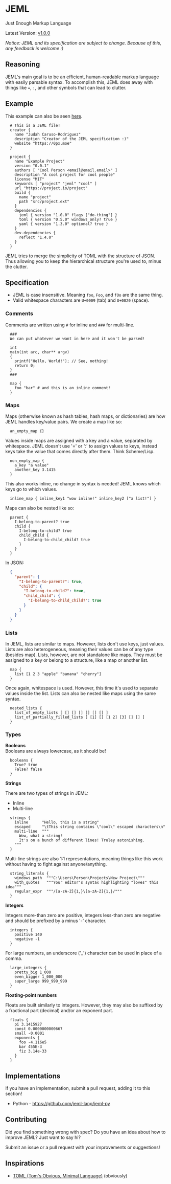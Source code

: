 # JEML

Just Enough Markup Language

Latest Version: [v1.0.0](https://github.com/jeml-lang/jeml/tree/v1.0.0)

*Notice: JEML and its specification are subject to change. Because of this, any feedback is welcome :)*

## Reasoning

JEML's main goal is to be an efficient, human-readable markup language with easily parsable syntax.
To accomplish this, JEML does away with things like `=`, `:`, and other symbols that can lead to clutter.

## Example

This example can also be seen [here](tests/test.jeml). 

```jeml
  # This is a JEML file! 
  creator {
    name "Judah Caruso-Rodriguez"
    description "Creator of the JEML specification :)"
    website "https://0px.moe"
  }
  
  project {
    name "Example Project"
    version "0.0.1"
    authors [ "Cool Person <email@email.email>" ]
    description "A cool project for cool people"
    license "MIT"
    keywords [ "project" "jeml" "cool" ]
    url "https://project.io/project"
    build {
      name "project"
      path "src/project.ext"
    }
    dependencies {
      jeml { version "1.0.0" flags ["do-thing"] }
      toml { version "0.5.0" windows_only? true }
      yaml { version "1.3.0" optional? true }
    }
    dev-dependencies {
      reflect "1.4.0"
    }
  }
```

JEML tries to merge the simplicity of TOML with the structure of JSON.
Thus allowing you to keep the hierarchical structure you're used to, minus the clutter.


## Specification
- JEML is case insensitive. Meaning `foo`, `Foo`, and `fOo` are the same thing.
- Valid whitespace characters are `U+0009` (tab) and `U+0020` (space).

### Comments

Comments are written using `#` for inline and `###` for multi-line. 

```jeml
  ###
  We can put whatever we want in here and it won't be parsed!
  
  int
  main(int arc, char** argv)
  {
    printf("Hello, World!"); // See, nothing!
    return 0;
  }
  ###
  
  map {
    foo "bar" # and this is an inline comment!
  }
```

### Maps 

Maps (otherwise known as hash tables, hash maps, or dictionaries) are how JEML handles key/value pairs.
We create a map like so:

```jeml
  an_empty_map {}
```

Values inside maps are assigned with a key and a value, separated by whitespace.
JEML doesn't use '=' or ':' to assign values to keys, instead keys take the value that comes directly after them. Think Scheme/Lisp.

```jeml
  non_empty_map {
    a_key "a value"
    another_key 3.1415
  }
```

This also works inline, no change in syntax is needed! JEML knows which keys go to which values.

```jeml
  inline_map { inline_key1 "wow inline!" inline_key2 ["a list!"] }
```

Maps can also be nested like so:

```jeml
  parent {
    I-belong-to-parent? true
    child {
      I-belong-to-child? true
      child_child {
        I-belong-to-child_child? true
      }
    }
  }
```

In JSON:  

```json
  {
    "parent": {
      "I-belong-to-parent?": true,
      "child": {
        "I-belong-to-child?": true,
        "child_child": {
          "I-belong-to-child_child?": true
        }
      }
    }
  }
```


### Lists
In JEML, lists are similar to maps. However, lists don't use keys,
just values. Lists are also heterogeneous, meaning their values can be of any type (besides map).
Lists, however, are not standalone like maps. They must be assigned to a key or
belong to a structure, like a map or another list. 

```jeml
  map {
    list [1 2 3 "apple" "banana" "cherry"]
  }
```

Once again, whitespace is used. However, this time it's used to separate values inside the list.
Lists can also be nested like maps using the same syntax.

```jeml
  nested_lists {
    list_of_empty_lists [ [] [] [] [] [] [] ]
    list_of_partially_filled_lists [ [1] [] [1 2] [3] [] [] ]
  }
```


### Types

**Booleans**   
Booleans are always lowercase, as it should be!

```jeml
  booleans {
    True? true
    False? false
  }
```

**Strings**  

There are two types of strings in JEML:  
  - Inline
  - Multi-line

```jeml
  strings {
    inline      "Hello, this is a string"
    escaped     "\tThis string contains \"cool\" escaped characters\n"
    multi-line  """
      Wow, what a string!
      It's on a bunch of different lines! Truley astonishing.
    """
  }
```

Multi-line strings are also 1:1 representations, meaning things like this
work without having to fight against anyone/anything.

```jeml
  string_literals {
    windows_path  """C:\Users\Person\Projects\New Project\"""
    with_quotes   """Your editor's syntax highlighting "loves" this idea"""
    regular_expr  """/[a-zA-Z]{1,}\[a-zA-Z]{1,}/"""
  }
```


**Integers**  

Integers more-than zero are positive, integers less-than zero are negative
and should be prefixed by a minus '-' character.

```jeml
  integers {
    positive 140
    negative -1
  }
```

For large numbers, an underscore ('_') character can be used in place of a comma.

```jeml
  large_integers {
    pretty_big 1_000
    even_bigger 1_000_000
    super_large 999_999_999
  }
```  

**Floating-point numbers**  

Floats are built similarly to integers. However, they may also be suffixed
by a fractional part (decimal) and/or an exponent part.

```jeml
  floats {
    pi 3.1415927
    const 0.0000000000667
    small -0.0001
    exponents {
      foo -4.116e5
      bar 455E-3
      fiz 3.14e-33
    }
  }
```

## Implementations  

If you have an implementation, submit a pull request, adding it to this section!   

* Python - https://github.com/jeml-lang/jeml-py


## Contributing

Did you find something wrong with spec? Do you have an idea about how to improve JEML? Just want to say hi?  

Submit an issue or a pull request with your improvements or suggestions! 

## Inspirations
- [TOML (Tom's Obvious, Minimal Language)](https://github.com/toml-lang/toml/) (obviously)
